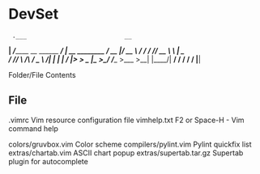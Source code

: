 # DevSet

     .___                           __
   __| _/_______  __   ______ _____/  |_ __ ________
  / __ |/ __ \  \/ /  /  ___// __ \   __\  |  \____ \
 / /_/ \  ___/\   /   \___ \\  ___/|  | |  |  /  |_> >
 \____ |\___  >\_/   /____  >\___  >__| |____/|   __/
      \/    \/            \/     \/           |__|



Folder/File Contents

File
-------------------------------------------------------------
.vimrc                   Vim resource configuration file
vimhelp.txt              F2 or Space-H - Vim command help

colors/gruvbox.vim       Color scheme
compilers/pylint.vim     Pylint quickfix list
extras/chartab.vim       ASCII chart popup
extras/supertab.tar.gz   Supertab plugin for autocomplete



